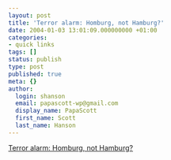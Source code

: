 ```yaml
---
layout: post
title: 'Terror alarm: Homburg, not Hamburg?'
date: 2004-01-03 13:01:09.000000000 +01:00
categories:
- quick links
tags: []
status: publish
type: post
published: true
meta: {}
author:
  login: shanson
  email: papascott-wp@gmail.com
  display_name: PapaScott
  first_name: Scott
  last_name: Hanson
---
```

<p><a title="And the international airport in Frankfurt/Oder?" href="http://lumma.de/mt/archives/000786.html#000786">Terror alarm: Homburg, not Hamburg?</a></p>
